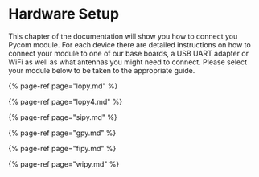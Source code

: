 # Hardware Setup

This chapter of the documentation will show you how to connect you Pycom module. For each device there are detailed instructions on how to connect your module to one of our base boards, a USB UART adapter or WiFi as well as what antennas you might need to connect. Please select your module below to be taken to the appropriate guide.

{% page-ref page="lopy.md" %}

{% page-ref page="lopy4.md" %}

{% page-ref page="sipy.md" %}

{% page-ref page="gpy.md" %}

{% page-ref page="fipy.md" %}

{% page-ref page="wipy.md" %}

